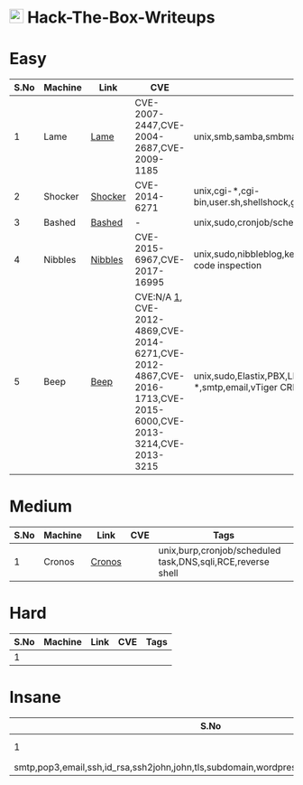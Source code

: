 # <img src="https://avatars.githubusercontent.com/u/67481186?v=4" width="25"> Hack-The-Box-Writeups


# Easy
|S.No| Machine          | Link | CVE  | Tags    |
|----|------------------|------|------|---------|
|1   |Lame              |[Lame](https://github.com/h4md153v63n/CTFs/blob/main/01_HTB/01_Lame.md)|CVE-2007-2447,CVE-2004-2687,CVE-2009-1185|unix,smb,samba,smbmap,smbclient,distccd,process,udev|
|2   |Shocker           |[Shocker](https://github.com/h4md153v63n/CTFs/blob/main/01_HTB/03_Shocker.md)|CVE-2014-6271|unix,cgi-*,cgi-bin,user.sh,shellshock,gtfobins,sudo,RCE,reverse shell|
|3   |Bashed            |[Bashed](https://github.com/h4md153v63n/CTFs/blob/main/01_HTB/04_Bashed.md)|-|unix,sudo,cronjob/scheduled task,RCE,reverse shell|
|4   |Nibbles           |[Nibbles](https://github.com/h4md153v63n/CTFs/blob/main/01_HTB/05_Nibbles.md)|CVE-2015-6967,CVE-2017-16995|unix,sudo,nibbleblog,kernel,RCE,default creds,source code inspection|
|5   |Beep              |[Beep](https://github.com/h4md153v63n/CTFs/blob/main/01_HTB/06_Beep.md)|CVE:N/A [1](https://www.exploit-db.com/exploits/37637), CVE-2012-4869,CVE-2014-6271,CVE-2012-4867,CVE-2016-1713,CVE-2015-6000,CVE-2013-3214,CVE-2013-3215|unix,sudo,Elastix,PBX,LFI,svwar,webmin,shellshock,cgi-*,smtp,email,vTiger CRM,reverse shell,ssh|


# Medium
|S.No| Machine          | Link | CVE  | Tags    |
|----|------------------|------|------|---------|
|1   |Cronos            |[Cronos](https://github.com/h4md153v63n/CTFs/blob/main/01_HTB/07_Cronos.md)|      |unix,burp,cronjob/scheduled task,DNS,sqli,RCE,reverse shell|


# Hard
|S.No| Machine          | Link | CVE  | Tags    |
|----|------------------|------|------|---------|
|1   |                  |      |      |         |



# Insane
|S.No| Machine          | Link |    CVE     | Tags    |
|----|------------------|------|------------|---------|
|1   |Brainfuck         |[Brainfuck](https://github.com/h4md153v63n/CTFs/blob/main/01_HTB/02_Brainfuck.md)|CVE:N/A [1](https://www.exploit-db.com/exploits/41006)  [2](https://www.exploit-db.com/exploits/46978)  
 |smtp,pop3,email,ssh,id_rsa,ssh2john,john,tls,subdomain,wordpress,vigenere,RSA,lxd,lxc,ssh|

